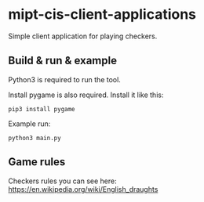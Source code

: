 # mipt-cis-client-applications
Simple client application for playing checkers.

## Build & run & example
Python3 is required to run the tool.

Install pygame is also required. Install it like this:
```shell script
pip3 install pygame
```
Example run:
```shell script
python3 main.py
```
## Game rules

Checkers rules you can see here: https://en.wikipedia.org/wiki/English_draughts